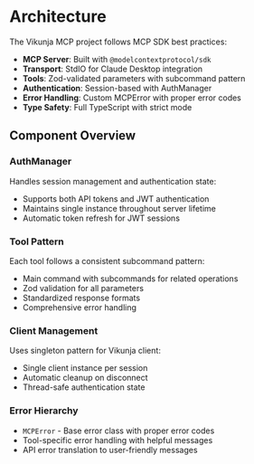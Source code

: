 # Architecture

The Vikunja MCP project follows MCP SDK best practices:

- **MCP Server**: Built with `@modelcontextprotocol/sdk`
- **Transport**: StdIO for Claude Desktop integration
- **Tools**: Zod-validated parameters with subcommand pattern
- **Authentication**: Session-based with AuthManager
- **Error Handling**: Custom MCPError with proper error codes
- **Type Safety**: Full TypeScript with strict mode

## Component Overview

### AuthManager
Handles session management and authentication state:
- Supports both API tokens and JWT authentication
- Maintains single instance throughout server lifetime
- Automatic token refresh for JWT sessions

### Tool Pattern
Each tool follows a consistent subcommand pattern:
- Main command with subcommands for related operations
- Zod validation for all parameters
- Standardized response formats
- Comprehensive error handling

### Client Management
Uses singleton pattern for Vikunja client:
- Single client instance per session
- Automatic cleanup on disconnect
- Thread-safe authentication state

### Error Hierarchy
- `MCPError` - Base error class with proper error codes
- Tool-specific error handling with helpful messages
- API error translation to user-friendly messages